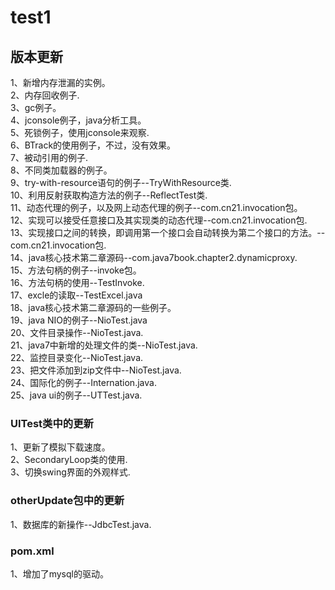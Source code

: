 # test1
## 版本更新
1、新增内存泄漏的实例。<br>
2、内存回收例子.<br>
3、gc例子。<br>
4、jconsole例子，java分析工具。<br>
5、死锁例子，使用jconsole来观察.<br>
6、BTrack的使用例子，不过，没有效果。<br>
7、被动引用的例子.<br>
8、不同类加载器的例子。<br>
9、try-with-resource语句的例子--TryWithResource类.<br>
10、利用反射获取构造方法的例子--ReflectTest类.<br>
11、动态代理的例子，以及网上动态代理的例子--com.cn21.invocation包。<br>
12、实现可以接受任意接口及其实现类的动态代理--com.cn21.invocation包.<br>
13、实现接口之间的转换，即调用第一个接口会自动转换为第二个接口的方法。--com.cn21.invocation包.<br>
14、java核心技术第二章源码--com.java7book.chapter2.dynamicproxy.<br>
15、方法句柄的例子--invoke包。<br>
16、方法句柄的使用--TestInvoke.<br>
17、excle的读取--TestExcel.java<br>
18、java核心技术第二章源码的一些例子。<br>
19、java NIO的例子--NioTest.java<br>
20、文件目录操作--NioTest.java.<br>
21、java7中新增的处理文件的类--NioTest.java.<br>
22、监控目录变化--NioTest.java.<br>
23、把文件添加到zip文件中--NioTest.java.<br>
24、国际化的例子--Internation.java.<br>
25、java ui的例子--UTTest.java.<br>
### UITest类中的更新
1、更新了模拟下载速度。<br>
2、SecondaryLoop类的使用.<br>
3、切换swing界面的外观样式.<br>
### otherUpdate包中的更新
1、数据库的新操作--JdbcTest.java.<br>
### pom.xml
1、增加了mysql的驱动。<br>
